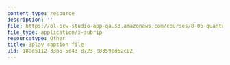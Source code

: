 ```yaml
---
content_type: resource
description: ''
file: https://ol-ocw-studio-app-qa.s3.amazonaws.com/courses/8-06-quantum-physics-iii-spring-2018/18ad511233b55e438723c8359ed62c02_Y5oTQvNt47I.vtt
file_type: application/x-subrip
resourcetype: Other
title: 3play caption file
uid: 18ad5112-33b5-5e43-8723-c8359ed62c02
---
```

